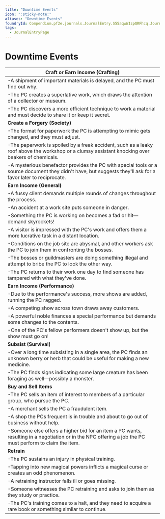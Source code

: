 ```yaml
---
title: "Downtime Events"
icon: ":sticky-note:"
aliases: "Downtime Events"
foundryId: Compendium.pf2e.journals.JournalEntry.S55aqwWIzpQRFhcq.JournalEntryPage.INYPqM7rs9SNFRba
tags:
  - JournalEntryPage
---
```


# Downtime Events
| **Craft or Earn Income (Crafting)** |
| --- |
| \-A shipment of important materials is delayed, and the PC must find out why. |
| \-The PC creates a superlative work, which draws the attention of a collector or museum. |
| \-The PC discovers a more efficient technique to work a material and must decide to share it or keep it secret. |
| **Create a Forgery (Society)** |
| \-The format for paperwork the PC is attempting to mimic gets changed, and they must adjust. |
| \-The paperwork is spoiled by a freak accident, such as a leaky roof above the workshop or a clumsy assistant knocking over beakers of chemicals. |
| \-A mysterious benefactor provides the PC with special tools or a source document they didn't have, but suggests they'll ask for a favor later to reciprocate. |
| **Earn Income (General)** |
| \-A fussy client demands multiple rounds of changes throughout the process. |
| \-An accident at a work site puts someone in danger. |
| \-Something the PC is working on becomes a fad or hit— demand skyrockets! |
| \-A visitor is impressed with the PC's work and offers them a more lucrative task in a distant location. |
| \-Conditions on the job site are abysmal, and other workers ask the PC to join them in confronting the bosses. |
| \-The bosses or guildmasters are doing something illegal and attempt to bribe the PC to look the other way. |
| \-The PC returns to their work one day to find someone has tampered with what they've done. |
| **Earn Income (Performance)** |
| \-Due to the performance's success, more shows are added, running the PC ragged. |
| \-A competing show across town draws away customers. |
| \-A powerful noble finances a special performance but demands some changes to the contents. |
| \-One of the PC's fellow performers doesn't show up, but the show must go on! |
| **Subsist (Survival)** |
| \-Over a long time subsisting in a single area, the PC finds an unknown berry or herb that could be useful for making a new medicine. |
| \-The PC finds signs indicating some large creature has been foraging as well—possibly a monster. |
| **Buy and Sell Items** |
| \-The PC sells an item of interest to members of a particular group, who pursue the PC. |
| \-A merchant sells the PC a fraudulent item. |
| \-A shop the PCs frequent is in trouble and about to go out of business without help. |
| \-Someone else offers a higher bid for an item a PC wants, resulting in a negotiation or in the NPC offering a job the PC must perform to claim the item. |
| **Retrain** |
| \-The PC sustains an injury in physical training. |
| \-Tapping into new magical powers inflicts a magical curse or creates an odd phenomenon. |
| \-A retraining instructor falls ill or goes missing. |
| \-Someone witnesses the PC retraining and asks to join them as they study or practice. |
| \-The PC's training comes to a halt, and they need to acquire a rare book or something similar to continue. |